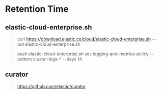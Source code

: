 # Retention Time
## elastic-cloud-enterprise.sh
> curl https://download.elastic.co/cloud/elastic-cloud-enterprise.sh --out elastic-cloud-enterprise.sh

> bash elastic-cloud-enterprise.sh set-logging-and-metrics-policy --pattern cluster-logs-* --days 14

## curator
> https://github.com/elastic/curator
